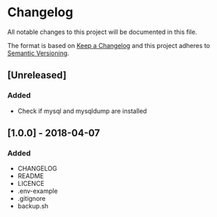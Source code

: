 # Changelog
All notable changes to this project will be documented in this file.

The format is based on [Keep a Changelog](http://keepachangelog.com/en/1.0.0/)
and this project adheres to [Semantic Versioning](http://semver.org/spec/v2.0.0.html).

## [Unreleased]
### Added
- Check if mysql and mysqldump are installed


## [1.0.0] - 2018-04-07
### Added
- CHANGELOG
- README
- LICENCE
- .env-example
- .gitignore
- backup.sh
